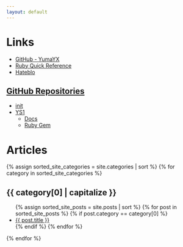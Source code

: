 ```yaml
---
layout: default
---
```


# Links

- [GitHub - YumaYX](https://github.com/YumaYX)
- [Ruby Quick Reference](/RubyQuickReference/)
- [Hateblo](https://yumayxx.hateblo.jp/archive/author/yumayxx)

## [GitHub Repositories](https://github.com/YumaYX?tab=repositories)

- [init](https://github.com/YumaYX/init)
- [YS1](https://github.com/YumaYX/YS1)
  - [Docs](https://yumayx.github.io/YS1/)
  - [Ruby Gem](https://github.com/users/YumaYX/packages/rubygems/package/ys1)

# Articles

{% assign sorted_site_categories = site.categories | sort %}
{% for category in sorted_site_categories %}
<h2 class="post-list-heading"> {{ category[0] | capitalize }} </h2>
<ul>
{% assign sorted_site_posts = site.posts | sort %}
{% for post in sorted_site_posts %}
{% if post.category == category[0] %}
<li><a href="{{ site.baseurl }}{{ post.url }}">{{ post.title }}</a></li>
{% endif %}
{% endfor %}
</ul>
{% endfor %}
